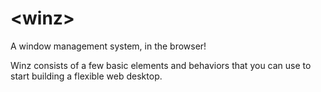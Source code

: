# \<winz\>

A window management system, in the browser!

Winz consists of a few basic elements and behaviors that you can use to start
building a flexible web desktop.